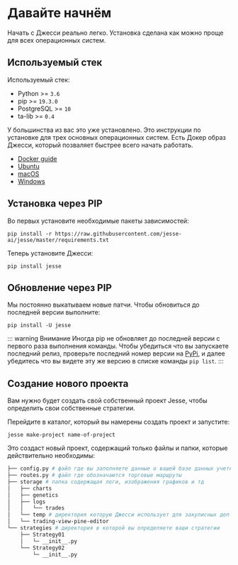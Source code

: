 # Давайте начнём

Начать с Джесси реально легко. Установка сделана как можно проще для всех операционных систем.

<!-- In case you already have the required stack installed on your environment, you can move on to the [package installation](./package-installation) page.   -->

## Используемый стек

Используемый стек:

-   Python >= `3.6`
-   pip >= `19.3.0`
-   PostgreSQL >= `10`
-   ta-lib >= `0.4`

У большинства из вас это уже установлено. Это инструкции по установке для трех основных операционных систем. Есть Докер образ Джесси, который позваляет быстрее всего начать работать. 

- [Docker guide](/ru/getting-started/docker.md)
- [Ubuntu](/ru/getting-started/environment-setup.html#ubuntu)
- [macOS](/ru/getting-started/environment-setup.html#macos)
- [Windows](/ru/getting-started/environment-setup.html#windows)

## Установка через PIP

Во первых установите необходимые пакеты зависимостей:
```
pip install -r https://raw.githubusercontent.com/jesse-ai/jesse/master/requirements.txt
```

Теперь установите Джесси:
```
pip install jesse
```

## Обновление через PIP

Мы постоянно выкатываем новые патчи. Чтобы обновиться до последней версии выполните:
```
pip install -U jesse
```

::: warning Внимание
Иногда pip не обновляет до последней версии с первого раза выполнения команды. Чтобы убедиться что вы запускаете последний релиз, проверьте последний номер версии на [PyPi](https://pypi.org/project/jesse/), и далее убедитесь что вы видете эту же версию в списке команды `pip list`. 
:::

## Создание нового проекта

Вам нужно будет создать свой собственный проект Jesse, чтобы определить свои собственные стратегии.

Перейдите в каталог, который вы намерены создать проект и запустите:

```
jesse make-project name-of-project
```

Это создаст новый проект, содержащий только файлы и папки, которые действительно необходимы:

```sh
├── config.py # файл где вы заполняете данные о вашей базе данных учетных записях и тд
├── routes.py # файл где обозначаются торговые маршруты
├── storage # папка содержащая логи, изображения графиков и тд
│   ├── charts
│   ├── genetics
│   ├── logs
│   │   └── trades
│   └── temp # директория которую Джесси использует для закулисных дел
│   └── trading-view-pine-editor
└── strategies # директория в которой вы определяете ваши стратегии
    ├── Strategy01
    │   └─ __init__.py
    └── Strategy02
        └─ __init__.py
```
